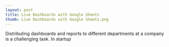 ```yaml
---
layout: post
title: Live Dashboards with Google Sheets
thumb: Live Dashboards with Google Sheets.png
---
```


Distributing dashboards and reports to different departments at a company is a challenging task. In startup

